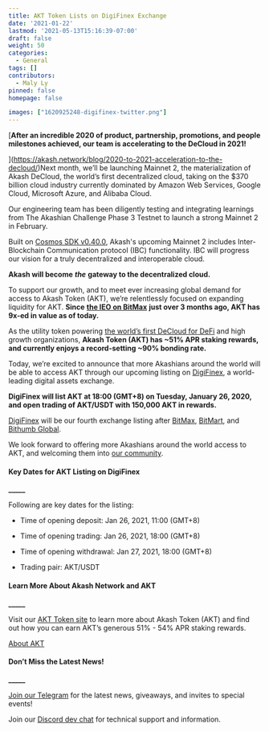 ```yaml
---
title: AKT Token Lists on DigiFinex Exchange
date: '2021-01-22'
lastmod: '2021-05-13T15:16:39-07:00'
draft: false
weight: 50
categories:
  - General
tags: []
contributors:
  - Maly Ly
pinned: false
homepage: false

images: ["1620925248-digifinex-twitter.png"]
---
```

  
[**After an incredible 2020 of product, partnership, promotions, and people milestones achieved, our team is accelerating to the DeCloud in 2021!**  
  
](https://akash.network/blog/2020-to-2021-acceleration-to-the-decloud/)Next month, we’ll be launching Mainnet 2, the materialization of Akash DeCloud, the world’s first decentralized cloud, taking on the $370 billion cloud industry currently dominated by Amazon Web Services, Google Cloud, Microsoft Azure, and Alibaba Cloud.   

Our engineering team has been diligently testing and integrating learnings from The Akashian Challenge Phase 3 Testnet to launch a strong Mainnet 2 in February.    

Built on [Cosmos SDK v0.40.0](https://github.com/cosmos/cosmos-sdk/releases/tag/v0.40.0), Akash's upcoming Mainnet 2 includes Inter-Blockchain Communication protocol (IBC) functionality. IBC will progress our vision for a truly decentralized and interoperable cloud.  

**Akash will become** _**the**_ **gateway to the decentralized cloud.**  

To support our growth, and to meet ever increasing global demand for access to Akash Token (AKT), we’re relentlessly focused on expanding liquidity for AKT. **Since** [**the IEO on BitMax**](https://akash.network/blog/announcing-akash-mainnet-live-and-bitmax-ieo/) **just over 3 months ago, AKT has 9x-ed in value as of today.**  

As the utility token powering [the world’s first DeCloud for DeFi](https://akash.network/blog/akash-decloud-for-defi/) and high growth organizations, **Akash Token (AKT) has ~51% APR staking rewards, and currently enjoys a record-setting ~90% bonding rate.**  

Today, we’re excited to announce that more Akashians around the world will be able to access AKT through our upcoming listing on [DigiFinex](https://www.digifinex.com/en-ww/), a world-leading digital assets exchange.  

**DigiFinex will list AKT at 18:00 (GMT+8) on Tuesday, January 26, 2020, and open trading of AKT/USDT with 150,000 AKT in rewards.**  

[DigiFinex](https://www.digifinex.com/) will be our fourth exchange listing after [BitMax](https://bitmax.io/en/global-digital-asset-platform), [BitMart](https://www.bitmart.com/), and [Bithumb Global](https://www.bithumb.pro/en-us).  

We look forward to offering more Akashians around the world access to AKT, and welcoming them into [our community](https://t.me/AkashNW).

#### **Key Dates for AKT Listing on DigiFinex**  
**\_\_\_\_\_**

Following are key dates for the listing:  

*   Time of opening deposit: Jan 26, 2021, 11:00 (GMT+8)
    
*   Time of opening trading: Jan 26, 2021, 18:00 (GMT+8)
    
*   Time of opening withdrawal: Jan 27, 2021, 18:00 (GMT+8)
    
*   Trading pair: AKT/USDT
    

#### **Learn More About Akash Network and AKT**  
**\_\_\_\_\_**

Visit our [AKT Token site](https://akash.network/token/) to learn more about Akash Token (AKT) and find out how you can earn AKT’s generous 51% - 54% APR staking rewards.  

[About AKT](https://akash.network/token/)

#### **Don’t Miss the Latest News!**  
**\_\_\_\_\_**

[Join our Telegram](https://t.me/AkashNW) for the latest news, giveaways, and invites to special events!

Join our [Discord dev chat](https://discord.com/invite/DxftX67) for technical support and information.